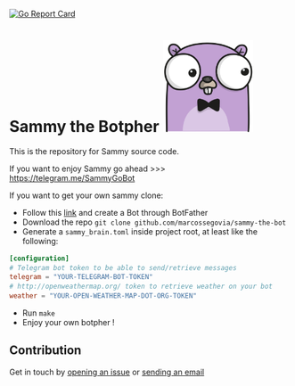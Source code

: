 [![Go Report Card](https://goreportcard.com/badge/github.com/marcossegovia/sammy-the-bot)](https://goreportcard.com/report/github.com/marcossegovia/sammy-the-bot)

# Sammy the Botpher <img alt="Sammy" src="sammy.png" width="162,5">

This is the repository for Sammy source code.

If you want to enjoy Sammy go ahead >>> https://telegram.me/SammyGoBot

If you want to get your own sammy clone:

- Follow this [link](https://core.telegram.org/bots#3-how-do-i-create-a-bot) and create a Bot through BotFather
- Download the repo `git clone github.com/marcossegovia/sammy-the-bot`
- Generate a `sammy_brain.toml` inside project root, at least like the following:

```toml
[configuration]
# Telegram bot token to be able to send/retrieve messages
telegram = "YOUR-TELEGRAM-BOT-TOKEN"
# http://openweathermap.org/ token to retrieve weather on your bot
weather = "YOUR-OPEN-WEATHER-MAP-DOT-ORG-TOKEN"
```
- Run `make`
- Enjoy your own botpher !

## Contribution
Get in touch by [opening an issue](https://github.com/marcossegovia/sammy-the-bot/issues/new) or [sending an email](mailto:velozmarkdrea@gmail.com)